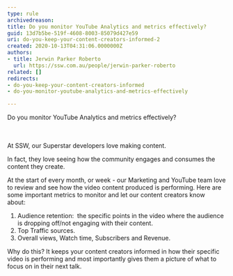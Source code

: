 ```yaml
---
type: rule
archivedreason: 
title: Do you monitor YouTube Analytics and metrics effectively?
guid: 13d7b5be-519f-4608-8003-85079d427e59
uri: do-you-keep-your-content-creators-informed-2
created: 2020-10-13T04:31:06.0000000Z
authors:
- title: Jerwin Parker Roberto
  url: https://ssw.com.au/people/jerwin-parker-roberto
related: []
redirects:
- do-you-keep-your-content-creators-informed
- do-you-monitor-youtube-analytics-and-metrics-effectively

---
```



​​​​Do you monitor YouTube Analytics and metrics effectively?&#160;<br>
<br><excerpt class='endintro'></excerpt><br>
<p>​​At SSW, our Superstar developers love making content.&#160;</p><p>In fact, they love seeing how the community engages and consumes the content they create.&#160;<br></p><p>At the start of every month, or week - our Marketing and YouTube team love to review and see how the video content produced&#160;is performing. Here are some important metrics to monitor and let our content creators know about&#58;&#160;</p><ol><li>Audience retention&#58;&#160; the specific points in the video where the audience is dropping off/not engaging with their content.&#160;</li><li>Top Traffic sources.</li><li>Overall views, Watch time, Subscribers and Revenue.&#160;<br></li></ol><p>Why do this? It keeps your content creators informed in how their specific video is performing and most importantly gives them a picture of what to focus on in their next talk.&#160;<br></p><p><br></p><p>​<br></p>


